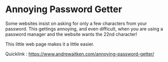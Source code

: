 # Annoying Password Getter

Some websites insist on asking for only a few characters from your password.  This gettings annoying, and even difficult, when you are using a password manager and the website wants the 22nd character!

This little web page makes it a little easier.

Quicklink : https://www.andrewaitken.com/annoying-password-getter/
